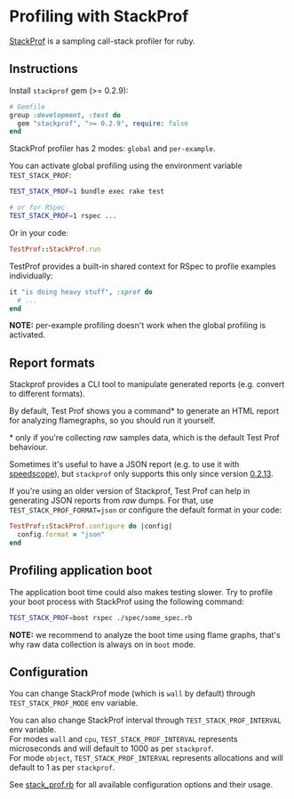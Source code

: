 # Profiling with StackProf

[StackProf](https://github.com/tmm1/stackprof) is a sampling call-stack profiler for ruby.

## Instructions

Install `stackprof` gem (>= 0.2.9):

```ruby
# Gemfile
group :development, :test do
  gem "stackprof", ">= 0.2.9", require: false
end
```

StackProf profiler has 2 modes: `global` and `per-example`.

You can activate global profiling using the environment variable `TEST_STACK_PROF`:

```sh
TEST_STACK_PROF=1 bundle exec rake test

# or for RSpec
TEST_STACK_PROF=1 rspec ...
```

Or in your code:

```ruby
TestProf::StackProf.run
```

TestProf provides a built-in shared context for RSpec to profile examples individually:

```ruby
it "is doing heavy stuff", :sprof do
  # ...
end
```

**NOTE:** per-example profiling doesn't work when the global profiling is activated.

## Report formats

Stackprof provides a CLI tool to manipulate generated reports (e.g. convert to different formats).

By default, Test Prof shows you a command\* to generate an HTML report for analyzing flamegraphs, so you should run it yourself.

\* only if you're collecting _raw_ samples data, which is the default Test Prof behaviour.

Sometimes it's useful to have a JSON report (e.g. to use it with [speedscope](https://www.speedscope.app)), but `stackprof` only supports this only since version [0.2.13](https://github.com/tmm1/stackprof/blob/master/CHANGELOG.md#0213).

If you're using an older version of Stackprof, Test Prof can help in generating JSON reports from _raw_ dumps. For that, use `TEST_STACK_PROF_FORMAT=json` or configure the default format in your code:

```ruby
TestProf::StackProf.configure do |config|
  config.format = "json"
end
```

## Profiling application boot

The application boot time could also makes testing slower. Try to profile your boot process with StackProf using the following command:

```sh
TEST_STACK_PROF=boot rspec ./spec/some_spec.rb
```

**NOTE:** we recommend to analyze the boot time using flame graphs, that's why raw data collection is always on in `boot` mode.

## Configuration

You can change StackProf mode (which is `wall` by default) through `TEST_STACK_PROF_MODE` env variable.  

You can also change StackProf interval through `TEST_STACK_PROF_INTERVAL` env variable.  
For modes `wall` and `cpu`, `TEST_STACK_PROF_INTERVAL` represents microseconds and will default to 1000 as per `stackprof`.  
For mode `object`, `TEST_STACK_PROF_INTERVAL` represents allocations and will default to 1 as per `stackprof`.

See [stack_prof.rb](https://github.com/palkan/test-prof/tree/master/lib/test_prof/stack_prof.rb) for all available configuration options and their usage.
